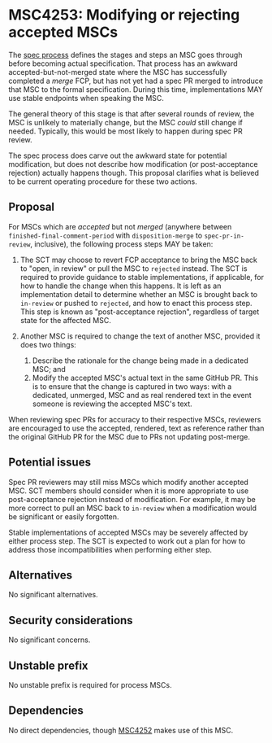 # MSC4253: Modifying or rejecting accepted MSCs

The [spec process](https://spec.matrix.org/proposals/) defines the stages and steps an MSC goes through
before becoming actual specification. That process has an awkward accepted-but-not-merged state where
the MSC has successfully completed a *merge* FCP, but has not yet had a spec PR merged to introduce
that MSC to the formal specification. During this time, implementations MAY use stable endpoints when
speaking the MSC.

The general theory of this stage is that after several rounds of review, the MSC is unlikely to materially
change, but the MSC *could* still change if needed. Typically, this would be most likely to happen
during spec PR review.

The spec process does carve out the awkward state for potential modification, but does not describe
how modification (or post-acceptance rejection) actually happens though. This proposal clarifies what
is believed to be current operating procedure for these two actions.

## Proposal

For MSCs which are *accepted* but not *merged* (anywhere between `finished-final-comment-period` with
`disposition-merge` to `spec-pr-in-review`, inclusive), the following process steps MAY be taken:

1. The SCT may choose to revert FCP acceptance to bring the MSC back to "open, in review" or pull the
   MSC to `rejected` instead. The SCT is required to provide guidance to stable implementations, if
   applicable, for how to handle the change when this happens. It is left as an implementation detail
   to determine whether an MSC is brought back to `in-review` or pushed to `rejected`, and how to
   enact this process step. This step is known as "post-acceptance rejection", regardless of target
   state for the affected MSC.

2. Another MSC is required to change the text of another MSC, provided it does two things:

   1. Describe the rationale for the change being made in a dedicated MSC; and
   2. Modify the accepted MSC's actual text in the same GitHub PR. This is to ensure that the change
      is captured in two ways: with a dedicated, unmerged, MSC and as real rendered text in the event
      someone is reviewing the accepted MSC's text.

When reviewing spec PRs for accuracy to their respective MSCs, reviewers are encouraged to use the
accepted, rendered, text as reference rather than the original GitHub PR for the MSC due to PRs not
updating post-merge.

## Potential issues

Spec PR reviewers may still miss MSCs which modify another accepted MSC. SCT members should consider
when it is more appropriate to use post-acceptance rejection instead of modification. For example, it
may be more correct to pull an MSC back to `in-review` when a modification would be significant or
easily forgotten.

Stable implementations of accepted MSCs may be severely affected by either process step. The SCT is
expected to work out a plan for how to address those incompatibilities when performing either step.

## Alternatives

No significant alternatives.

## Security considerations

No significant concerns.

## Unstable prefix

No unstable prefix is required for process MSCs.

## Dependencies

No direct dependencies, though [MSC4252](https://github.com/matrix-org/matrix-spec-proposals/pull/4252)
makes use of this MSC.

